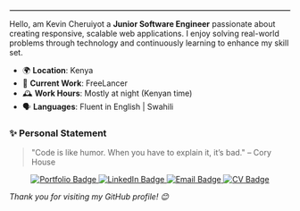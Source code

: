 <hr style="border: 1px solid #cccccc; margin-top: 20px;"/>


Hello, am Kevin Cheruiyot a **Junior Software Engineer** passionate about creating responsive, scalable web applications. I enjoy solving real-world problems through technology and continuously learning to enhance my skill set.

- 🌍 **Location**: Kenya  
- 💼 **Current Work**: FreeLancer
- 🕰️ **Work Hours**: Mostly at night (Kenyan time)   
- 🗣️ **Languages**: Fluent in English | Swahili  

### ✨ Personal Statement  
> "Code is like humor. When you have to explain it, it’s bad." – Cory House  

<div align="center">
  <a href="https://developerp.netlify.app/" target="_blank">
    <img src="https://img.shields.io/badge/-Portfolio-%230084FF?style=for-the-badge&logo=google-chrome&logoColor=white" alt="Portfolio Badge">
  </a>
  <a href="https://www.linkedin.com/in/peter-mbugua-a6351a262/" target="_blank">
    <img src="https://img.shields.io/badge/-LinkedIn-%230077B5?style=for-the-badge&logo=linkedin&logoColor=white" alt="LinkedIn Badge">
  </a>
  <a href="mailto:pmbugua276@gmail.com">
    <img src="https://img.shields.io/badge/-Email-%23D14836?style=for-the-badge&logo=gmail&logoColor=white" alt="Email Badge">
  </a>
  <a href="https://app.flowcv.com/resume-feedback/s2casnkb11" target="_blank">
    <img src="https://img.shields.io/badge/-Download%20CV-brightgreen?style=for-the-badge&logo=google-drive&logoColor=white" alt="CV Badge">
  </a>
</div>




*Thank you for visiting my GitHub profile! 😊*
